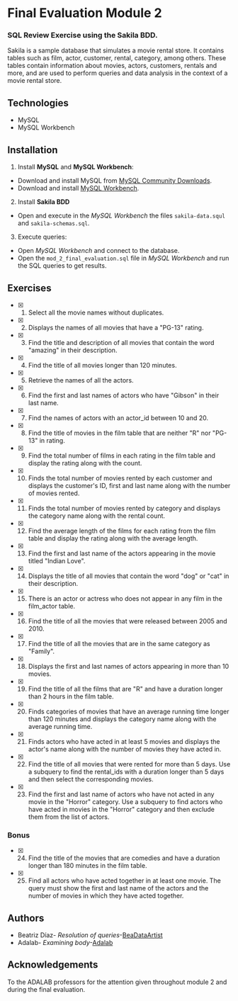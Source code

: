 # Final Evaluation Module 2

### SQL Review Exercise using the Sakila BDD.
Sakila is a sample database that simulates a movie rental store. It contains tables such as film, actor, customer, rental, category, among others. These tables contain information about movies, actors, customers, rentals and more, and are used to perform queries and data analysis in the context of a movie rental store.


## Technologies

- MySQL 
- MySQL Workbench


## Installation

1. Install **MySQL** and **MySQL Workbench**:
- Download and install MySQL from [MySQL Community Downloads](https://dev.mysql.com/downloads/mysql/).
- Download and install [MySQL Workbench](https://dev.mysql.com/downloads/workbench/).

2. Install **Sakila BDD**
- Open and execute in the *MySQL Workbench* the files `sakila-data.squl` and `sakila-schemas.sql`.

3. Execute queries:
- Open *MySQL Workbench* and connect to the database.
- Open the `mod_2_final_evaluation.sql` file in *MySQL Workbench* and run the SQL queries to get results.

    
## Exercises

- [x] 1. Select all the movie names without duplicates.
- [x] 2. Displays the names of all movies that have a "PG-13" rating.
- [x] 3. Find the title and description of all movies that contain the word "amazing" in their description.
- [x] 4. Find the title of all movies longer than 120 minutes.
- [x] 5. Retrieve the names of all the actors.
- [x] 6. Find the first and last names of actors who have "Gibson" in their last name.
- [x] 7. Find the names of actors with an actor_id between 10 and 20.
- [x] 8. Find the title of movies in the film table that are neither "R" nor "PG-13" in rating.
- [x] 9. Find the total number of films in each rating in the film table and display the rating along with the count.
- [x] 10. Finds the total number of movies rented by each customer and displays the customer's ID, first and last name along with the number of movies rented.
- [x] 11. Finds the total number of movies rented by category and displays the category name along with the rental count.
- [x] 12. Find the average length of the films for each rating from the film table and display the rating along with the average length.
- [x] 13. Find the first and last name of the actors appearing in the movie titled "Indian Love".
- [x] 14. Displays the title of all movies that contain the word "dog" or "cat" in their description.
- [x] 15. There is an actor or actress who does not appear in any film in the film_actor table.
- [x] 16. Find the title of all the movies that were released between 2005 and 2010.
- [x] 17. Find the title of all the movies that are in the same category as "Family".
- [x] 18. Displays the first and last names of actors appearing in more than 10 movies.
- [x] 19. Find the title of all the films that are "R" and have a duration longer than 2 hours in the film table.
- [x] 20. Finds categories of movies that have an average running time longer than 120 minutes and displays the category name along with the average running time.
- [x] 21. Finds actors who have acted in at least 5 movies and displays the actor's name along with the number of movies they have acted in.
- [x] 22. Find the title of all movies that were rented for more than 5 days. Use a subquery to find the rental_ids with a duration longer than 5 days and then select the corresponding movies.
- [x] 23. Find the first and last name of actors who have not acted in any movie in the "Horror" category. Use a subquery to find actors who have acted in movies in the "Horror" category and then exclude them from the list of actors.

### Bonus

- [x] 24. Find the title of the movies that are comedies and have a duration longer than 180 minutes in the film table.
- [x] 25. Find all actors who have acted together in at least one movie. The query must show the first and last name of the actors and the number of movies in which they have acted together.



## Authors

- Beatriz Díaz- *Resolution of queries*-[BeaDataArtist](https://github.com/BeaDataArtist)
- Adalab- *Examining body*-[Adalab](https://github.com/Adalab)


## Acknowledgements

To the ADALAB professors for the attention given throughout module 2 and during the final evaluation.

